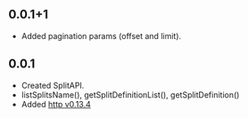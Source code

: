 ## 0.0.1+1
* Added pagination params (offset and limit).

## 0.0.1

* Created SplitAPI.
* listSplitsName(), getSplitDefinitionList(), getSplitDefinition()
* Added [http v0.13.4](https://pub.dev/packages/http/versions/0.13.4)
